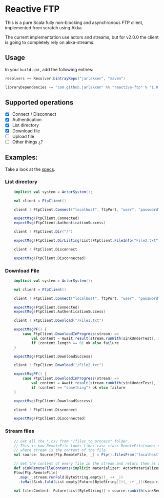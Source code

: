 # Reactive FTP

This is a pure Scala fully non-blocking and asynchronous FTP client, implemented from scratch using Akka.

The current implementation use actors and streams, but for v2.0.0 the client is going to completely rely on akka-streams.

## Usage

In your `build.sbt`, add the following entries:

```scala
resolvers += Resolver.bintrayRepo("jarlakxen", "maven")

libraryDependencies += "com.github.jarlakxen" %% "reactive-ftp" % "1.0.0"
```


## Supported operations

- [x] Connect / Disconnect
- [x] Authentication
- [x] List directory
- [x] Download file
- [ ] Upload file
- [ ] Other things ¿?

## Examples:

Take a look at the [specs](https://github.com/Jarlakxen/reactive-ftp/blob/master/src/test/scala/com/github/jarlakxen/reactive/ftp/client/FtpProtocolManagerSpec.scala).

### List directory
```scala
    implicit val system = ActorSystem();

    val client = FtpClient()

    client ! FtpClient.Connect("localhost", ftpPort, "user", "password")

    expectMsg(FtpClient.Connected)
    expectMsg(FtpClient.AuthenticationSuccess)

    client ! FtpClient.Dir("/")

    expectMsg(FtpClient.DirListing(List(FtpClient.FileInfo("File2.txt", 9, "none", "none", "rwxrwxrwx"), FtpClient.DirInfo("somedir", 0, "none", "none", "rwxrwxrwx"), FtpClient.FileInfo("File1.txt", 0, "none", "none", "rwxrwxrwx"))))

    client ! FtpClient.Disconnect

    expectMsg(FtpClient.Disconnected)
```

### Download File
```scala
    implicit val system = ActorSystem();

    val client = FtpClient()

    client ! FtpClient.Connect("localhost", ftpPort, "user", "password")

    expectMsg(FtpClient.Connected)
    expectMsg(FtpClient.AuthenticationSuccess)

    client ! FtpClient.Download("/File1.txt")

    expectMsgPF() {
        case FtpClient.DownloadInProgress(stream) =>
            val content = Await.result(stream.runWith(sinkUnderTest), 100 millis)
            if (content.length == 0) ok else failure
    }

    expectMsg(FtpClient.DownloadSuccess)

    client ! FtpClient.Download("/File2.txt")

    expectMsgPF() {
        case FtpClient.DownloadInProgress(stream) =>
            val content = Await.result(stream.runWith(sinkUnderTest), 100 millis).utf8String
            if (content == "something") ok else failure
    }

    expectMsg(FtpClient.DownloadSuccess)

    client ! FtpClient.Disconnect

    expectMsg(FtpClient.Disconnected)
```

### Stream files

```scala
    // Get all the *.csv from "/files_to_process" folder.
    // This is how RemoteFile looks like: case class RemoteFile(name: String, size: Long, user: String, group: String, mode: String, stream: Source[ByteString, _])
    // where stream is the content of the file
    val source: Source[Ftp.RemoteFile, _] = Ftp().filesFrom("localhost", 8081, "user", "password", "/files_to_process", "^.*\\.csv$".r)

    // Get the content of every file in the stream and return them as a list
    def sinkRemoteFileContents(implicit materializer: ActorMaterializer): Future[List[Future[ByteString]]] =
    Flow[Ftp.RemoteFile]
      .map(_.stream.runFold(ByteString.empty)(_ ++ _))
      .toMat(Sink.fold(List.empty[Future[ByteString]])(_ :+ _))(Keep.right)

    val filesContent: Future[List[ByteString]] = source.runWith(sinkRemoteFileContents).flatMap(Future.sequence(_))
```